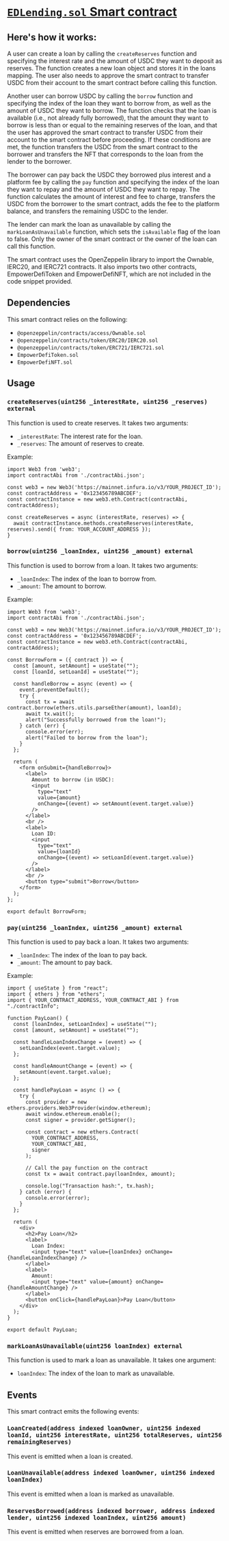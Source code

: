 # [`EDLending.sol` Smart contract](/contracts/EDLending.sol)

## Here's how it works:

A user can create a loan by calling the `createReserves` function and specifying the interest rate and the amount of USDC they want to deposit as reserves. The function creates a new loan object and stores it in the loans mapping. The user also needs to approve the smart contract to transfer USDC from their account to the smart contract before calling this function.

Another user can borrow USDC by calling the `borrow` function and specifying the index of the loan they want to borrow from, as well as the amount of USDC they want to borrow. The function checks that the loan is available (i.e., not already fully borrowed), that the amount they want to borrow is less than or equal to the remaining reserves of the loan, and that the user has approved the smart contract to transfer USDC from their account to the smart contract before proceeding. If these conditions are met, the function transfers the USDC from the smart contract to the borrower and transfers the NFT that corresponds to the loan from the lender to the borrower.

The borrower can pay back the USDC they borrowed plus interest and a platform fee by calling the `pay` function and specifying the index of the loan they want to repay and the amount of USDC they want to repay. The function calculates the amount of interest and fee to charge, transfers the USDC from the borrower to the smart contract, adds the fee to the platform balance, and transfers the remaining USDC to the lender.

The lender can mark the loan as unavailable by calling the `markLoanAsUnavailable` function, which sets the `isAvailable` flag of the loan to false. Only the owner of the smart contract or the owner of the loan can call this function.

The smart contract uses the OpenZeppelin library to import the Ownable, IERC20, and IERC721 contracts. It also imports two other contracts, EmpowerDefiToken and EmpowerDefiNFT, which are not included in the code snippet provided.

## Dependencies

This smart contract relies on the following:

- `@openzeppelin/contracts/access/Ownable.sol`
- `@openzeppelin/contracts/token/ERC20/IERC20.sol`
- `@openzeppelin/contracts/token/ERC721/IERC721.sol`
- `EmpowerDefiToken.sol`
- `EmpowerDefiNFT.sol`

## Usage

### `createReserves(uint256 _interestRate, uint256 _reserves) external`

This function is used to create reserves. It takes two arguments:

- `_interestRate`: The interest rate for the loan.
- `_reserves`: The amount of reserves to create.

Example:

```
import Web3 from 'web3';
import contractAbi from './contractAbi.json';

const web3 = new Web3('https://mainnet.infura.io/v3/YOUR_PROJECT_ID');
const contractAddress = '0x123456789ABCDEF';
const contractInstance = new web3.eth.Contract(contractAbi, contractAddress);

const createReserves = async (interestRate, reserves) => {
  await contractInstance.methods.createReserves(interestRate, reserves).send({ from: YOUR_ACCOUNT_ADDRESS });
}
```

### `borrow(uint256 _loanIndex, uint256 _amount) external`

This function is used to borrow from a loan. It takes two arguments:

- `_loanIndex`: The index of the loan to borrow from.
- `_amount`: The amount to borrow.

Example:

```
import Web3 from 'web3';
import contractAbi from './contractAbi.json';

const web3 = new Web3('https://mainnet.infura.io/v3/YOUR_PROJECT_ID');
const contractAddress = '0x123456789ABCDEF';
const contractInstance = new web3.eth.Contract(contractAbi, contractAddress);

const BorrowForm = ({ contract }) => {
  const [amount, setAmount] = useState("");
  const [loanId, setLoanId] = useState("");

  const handleBorrow = async (event) => {
    event.preventDefault();
    try {
      const tx = await contract.borrow(ethers.utils.parseEther(amount), loanId);
      await tx.wait();
      alert("Successfully borrowed from the loan!");
    } catch (err) {
      console.error(err);
      alert("Failed to borrow from the loan");
    }
  };

  return (
    <form onSubmit={handleBorrow}>
      <label>
        Amount to borrow (in USDC):
        <input
          type="text"
          value={amount}
          onChange={(event) => setAmount(event.target.value)}
        />
      </label>
      <br />
      <label>
        Loan ID:
        <input
          type="text"
          value={loanId}
          onChange={(event) => setLoanId(event.target.value)}
        />
      </label>
      <br />
      <button type="submit">Borrow</button>
    </form>
  );
};

export default BorrowForm;

```

### `pay(uint256 _loanIndex, uint256 _amount) external`

This function is used to pay back a loan. It takes two arguments:

- `_loanIndex`: The index of the loan to pay back.
- `_amount`: The amount to pay back.

Example:

```
import { useState } from "react";
import { ethers } from "ethers";
import { YOUR_CONTRACT_ADDRESS, YOUR_CONTRACT_ABI } from "./contractInfo";

function PayLoan() {
  const [loanIndex, setLoanIndex] = useState("");
  const [amount, setAmount] = useState("");

  const handleLoanIndexChange = (event) => {
    setLoanIndex(event.target.value);
  };

  const handleAmountChange = (event) => {
    setAmount(event.target.value);
  };

  const handlePayLoan = async () => {
    try {
      const provider = new ethers.providers.Web3Provider(window.ethereum);
      await window.ethereum.enable();
      const signer = provider.getSigner();

      const contract = new ethers.Contract(
        YOUR_CONTRACT_ADDRESS,
        YOUR_CONTRACT_ABI,
        signer
      );

      // Call the pay function on the contract
      const tx = await contract.pay(loanIndex, amount);

      console.log("Transaction hash:", tx.hash);
    } catch (error) {
      console.error(error);
    }
  };

  return (
    <div>
      <h2>Pay Loan</h2>
      <label>
        Loan Index:
        <input type="text" value={loanIndex} onChange={handleLoanIndexChange} />
      </label>
      <label>
        Amount:
        <input type="text" value={amount} onChange={handleAmountChange} />
      </label>
      <button onClick={handlePayLoan}>Pay Loan</button>
    </div>
  );
}

export default PayLoan;

```

### `markLoanAsUnavailable(uint256 loanIndex) external`

This function is used to mark a loan as unavailable. It takes one argument:

- `loanIndex`: The index of the loan to mark as unavailable.

## Events

This smart contract emits the following events:

### `LoanCreated(address indexed loanOwner, uint256 indexed loanId, uint256 interestRate, uint256 totalReserves, uint256 remainingReserves)`

This event is emitted when a loan is created.

### `LoanUnavailable(address indexed loanOwner, uint256 indexed loanIndex)`

This event is emitted when a loan is marked as unavailable.

### `ReservesBorrowed(address indexed borrower, address indexed lender, uint256 indexed loanIndex, uint256 amount)`

This event is emitted when reserves are borrowed from a loan.
